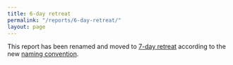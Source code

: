 ```yaml
---
title: 6-day retreat
permalink: "/reports/6-day-retreat/"
layout: page
---
```


This report has been renamed and moved to [7-day retreat](/reports/7-day) according to the new [naming convention](/reports#naming-convention).
